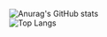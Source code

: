 
![Anurag's GitHub stats](https://github-readme-stats.vercel.app/api?username=A-V-tor&show_icons=true)
</br>
![Top Langs](https://github-readme-stats.vercel.app/api/top-langs/?username=A-V-tor&layout=compact)


<!--
**A-V-tor/A-V-tor** is a ✨ _special_ ✨ repository because its `README.md` (this file) appears on your GitHub profile.

Here are some ideas to get you started:

- 🔭 I’m currently working on ...
- 🌱 I’m currently learning ...
- 👯 I’m looking to collaborate on ...
- 🤔 I’m looking for help with ...
- 💬 Ask me about ...
- 📫 How to reach me: ...
- 😄 Pronouns: ...
- ⚡ Fun fact: ...
-->
